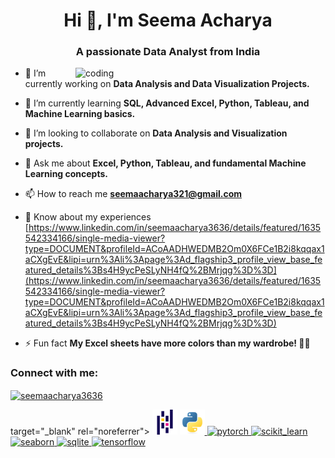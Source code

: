 <h1 align="center">Hi 👋, I'm Seema Acharya</h1>
<h3 align="center">A passionate Data Analyst from India</h3>

<img align="right" alt="coding" width="400" src="https://user-images.githubusercontent.com/55389276/140866485-8fb1c876-9a8f-4d6a-98dc-08c4981eaf70.gif">

- 🔭 I’m currently working on **Data Analysis and Data Visualization Projects.**

- 🌱 I’m currently learning **SQL, Advanced Excel, Python, Tableau, and Machine Learning basics.**

- 👯 I’m looking to collaborate on **Data Analysis and Visualization projects.**

- 💬 Ask me about **Excel, Python, Tableau, and fundamental Machine Learning concepts.**

- 📫 How to reach me **seemaacharya321@gmail.com**

- 📄 Know about my experiences [https://www.linkedin.com/in/seemaacharya3636/details/featured/1635542334166/single-media-viewer?type=DOCUMENT&profileId=ACoAADHWEDMB2Om0X6FCe1B2i8kqqax1aCXgEvE&lipi=urn%3Ali%3Apage%3Ad_flagship3_profile_view_base_featured_details%3Bs4H9ycPeSLyNH4fQ%2BMrjqg%3D%3D](https://www.linkedin.com/in/seemaacharya3636/details/featured/1635542334166/single-media-viewer?type=DOCUMENT&profileId=ACoAADHWEDMB2Om0X6FCe1B2i8kqqax1aCXgEvE&lipi=urn%3Ali%3Apage%3Ad_flagship3_profile_view_base_featured_details%3Bs4H9ycPeSLyNH4fQ%2BMrjqg%3D%3D)

- ⚡ Fun fact **My Excel sheets have more colors than my wardrobe! 🎨😂**

<h3 align="left">Connect with me:</h3>
<p align="left">
<a href="https://linkedin.com/in/seemaacharya3636" target="blank"><img align="center" src="https://raw.githubusercontent.com/rahuldkjain/github-profile-readme-generator/master/src/images/icons/Social/linked-in-alt.svg" alt="seemaacharya3636" height="30" width="40" /></a>
</p>

 target="_blank" rel="noreferrer"> <img src="https://raw.githubusercontent.com/devicons/devicon/2ae2a900d2f041da66e950e4d48052658d850630/icons/pandas/pandas-original.svg" alt="pandas" width="40" height="40"/> </a> <a href="https://www.python.org" target="_blank" rel="noreferrer"> <img src="https://raw.githubusercontent.com/devicons/devicon/master/icons/python/python-original.svg" alt="python" width="40" height="40"/> </a> <a href="https://pytorch.org/" target="_blank" rel="noreferrer"> <img src="https://www.vectorlogo.zone/logos/pytorch/pytorch-icon.svg" alt="pytorch" width="40" height="40"/> </a> <a href="https://scikit-learn.org/" target="_blank" rel="noreferrer"> <img src="https://upload.wikimedia.org/wikipedia/commons/0/05/Scikit_learn_logo_small.svg" alt="scikit_learn" width="40" height="40"/> </a> <a href="https://seaborn.pydata.org/" target="_blank" rel="noreferrer"> <img src="https://seaborn.pydata.org/_images/logo-mark-lightbg.svg" alt="seaborn" width="40" height="40"/> </a> <a href="https://www.sqlite.org/" target="_blank" rel="noreferrer"> <img src="https://www.vectorlogo.zone/logos/sqlite/sqlite-icon.svg" alt="sqlite" width="40" height="40"/> </a> <a href="https://www.tensorflow.org" target="_blank" rel="noreferrer"> <img src="https://www.vectorlogo.zone/logos/tensorflow/tensorflow-icon.svg" alt="tensorflow" width="40" height="40"/> </a> </p>

